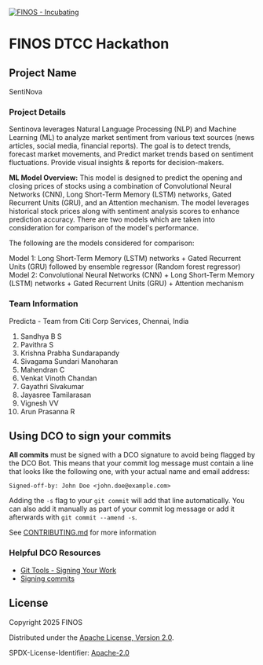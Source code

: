 [![FINOS - Incubating](https://cdn.jsdelivr.net/gh/finos/contrib-toolbox@master/images/badge-incubating.svg)](https://finosfoundation.atlassian.net/wiki/display/FINOS/Incubating)

# FINOS DTCC Hackathon 


## Project Name
SentiNova 

### Project Details
Sentinova leverages Natural Language Processing (NLP) and Machine Learning (ML) to analyze market sentiment from various text sources (news articles, social media, financial reports). The goal is to detect trends, forecast market movements, and Predict market trends based on sentiment fluctuations. Provide visual insights & reports for decision-makers.

**ML Model Overview:**
This model is designed to predict the opening and closing prices of stocks using a combination of Convolutional Neural Networks (CNN), Long Short-Term Memory (LSTM) networks, Gated Recurrent Units (GRU), and an Attention mechanism. The model leverages historical stock prices along with sentiment analysis scores to enhance prediction accuracy. There are two models which are taken into consideration for comparison of the model's performance.

The following are the models considered for comparison:

Model 1:  Long Short-Term Memory (LSTM) networks + Gated Recurrent Units (GRU) followed by ensemble regressor (Random forest regressor)
Model 2: Convolutional Neural Networks (CNN) + Long Short-Term Memory (LSTM) networks + Gated Recurrent Units (GRU) + Attention mechanism


### Team Information
Predicta - Team from Citi Corp Services, Chennai, India
1. Sandhya B S
2. Pavithra S
3. Krishna Prabha Sundarapandy
4. Sivagama Sundari Manoharan
5. Mahendran C
6. Venkat Vinoth Chandan
7. Gayathri Sivakumar
8. Jayasree Tamilarasan
9. Vignesh VV
10. Arun Prasanna R


## Using DCO to sign your commits

**All commits** must be signed with a DCO signature to avoid being flagged by the DCO Bot. This means that your commit log message must contain a line that looks like the following one, with your actual name and email address:

```
Signed-off-by: John Doe <john.doe@example.com>
```

Adding the `-s` flag to your `git commit` will add that line automatically. You can also add it manually as part of your commit log message or add it afterwards with `git commit --amend -s`.

See [CONTRIBUTING.md](./.github/CONTRIBUTING.md) for more information

### Helpful DCO Resources
- [Git Tools - Signing Your Work](https://git-scm.com/book/en/v2/Git-Tools-Signing-Your-Work)
- [Signing commits
](https://docs.github.com/en/github/authenticating-to-github/signing-commits)


## License

Copyright 2025 FINOS

Distributed under the [Apache License, Version 2.0](http://www.apache.org/licenses/LICENSE-2.0).

SPDX-License-Identifier: [Apache-2.0](https://spdx.org/licenses/Apache-2.0)








